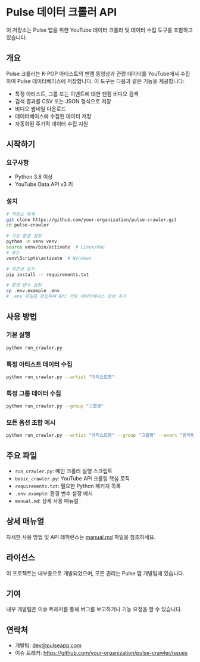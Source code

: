# Pulse 데이터 크롤러 API

이 저장소는 Pulse 앱을 위한 YouTube 데이터 크롤러 및 데이터 수집 도구를 포함하고 있습니다.

## 개요

Pulse 크롤러는 K-POP 아티스트의 팬캠 동영상과 관련 데이터를 YouTube에서 수집하여 Pulse 데이터베이스에 저장합니다. 이 도구는 다음과 같은 기능을 제공합니다:

- 특정 아티스트, 그룹 또는 이벤트에 대한 팬캠 비디오 검색
- 검색 결과를 CSV 또는 JSON 형식으로 저장
- 비디오 썸네일 다운로드
- 데이터베이스에 수집된 데이터 저장
- 자동화된 주기적 데이터 수집 지원

## 시작하기

### 요구사항

- Python 3.8 이상
- YouTube Data API v3 키

### 설치

```bash
# 저장소 복제
git clone https://github.com/your-organization/pulse-crawler.git
cd pulse-crawler

# 가상 환경 설정
python -m venv venv
source venv/bin/activate  # Linux/Mac
# 또는
venv\Scripts\activate  # Windows

# 의존성 설치
pip install -r requirements.txt

# 환경 변수 설정
cp .env.example .env
# .env 파일을 편집하여 API 키와 데이터베이스 정보 추가
```

## 사용 방법

### 기본 실행

```bash
python run_crawler.py
```

### 특정 아티스트 데이터 수집

```bash
python run_crawler.py --artist "아티스트명"
```

### 특정 그룹 데이터 수집

```bash
python run_crawler.py --group "그룹명"
```

### 모든 옵션 조합 예시

```bash
python run_crawler.py --artist "아티스트명" --group "그룹명" --event "음악방송명" --start-date "2023-01-01" --end-date "2023-12-31" --limit 100 --output "./data" --format "json" --download-thumbnails --save-to-db
```

## 주요 파일

- `run_crawler.py`: 메인 크롤러 실행 스크립트
- `basic_crawler.py`: YouTube API 크롤링 핵심 로직
- `requirements.txt`: 필요한 Python 패키지 목록
- `.env.example`: 환경 변수 설정 예시
- `manual.md`: 상세 사용 매뉴얼

## 상세 매뉴얼

자세한 사용 방법 및 API 레퍼런스는 [manual.md](manual.md) 파일을 참조하세요.

## 라이선스

이 프로젝트는 내부용으로 개발되었으며, 모든 권리는 Pulse 앱 개발팀에 있습니다.

## 기여

내부 개발팀은 이슈 트래커를 통해 버그를 보고하거나 기능 요청을 할 수 있습니다.

## 연락처

- 개발팀: dev@pulseapp.com
- 이슈 트래커: https://github.com/your-organization/pulse-crawler/issues 